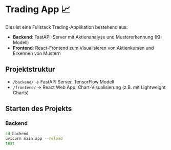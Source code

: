 # Trading App 📈

Dies ist eine Fullstack Trading-Applikation bestehend aus:

- **Backend**: FastAPI-Server mit Aktienanalyse und Mustererkennung (KI-Modell)
- **Frontend**: React-Frontend zum Visualisieren von Aktienkursen und Erkennen von Mustern

## Projektstruktur

- `/backend/` → FastAPI Server, TensorFlow Modell
- `/frontend/` → React Web App, Chart-Visualisierung (z.B. mit Lightweight Charts)

## Starten des Projekts

### Backend
```bash
cd backend
uvicorn main:app --reload
test